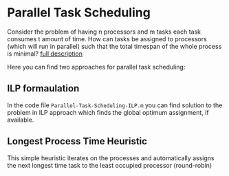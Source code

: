# Parallel Task Scheduling
Consider the problem of having n processors and m tasks each task consumes t amount of time. How can tasks be assigned to processors (which will run in parallel) such that the total timespan of the whole process is minimal? [full description](ex3_17.pdf)

Here you can find two approaches for parallel task scheduling:

## ILP formaulation
In the code file `Parallel-Task-Scheduling-ILP.m` you can find solution to the problem in ILP approach which finds the global optimum assignment, if available. 

## Longest Process Time Heuristic
This simple heuristic iterates on the processes and automatically assigns the next longest time task to the least occupied processor (round-robin)


